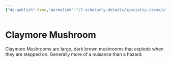 ```yaml
---
{"dg-publish":true,"permalink":"/7-scholarly-details/specialty-items/plants-and-fungi/claymore-mushroom/","noteIcon":""}
---
```


# Claymore Mushroom

Claymore Mushrooms are large, dark brown mushrooms that explode when they are stepped on. Generally more of a nuisance than a hazard.